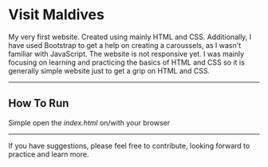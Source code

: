 # Visit Maldives

My very first website. Created using mainly HTML and CSS. Additionally, I have used Bootstrap to get a help on creating a caroussels, as I wasn't familiar with JavaScript. The website is not responsive yet. I was mainly focusing on learning and practicing the basics of HTML and CSS so it is generally simple website just to get a grip on HTML and CSS. 

* * *

## How To Run

Simple open the _index.html_ on/with your browser

* * *

If you have suggestions, please feel free to contribute, looking forward to practice and learn more. 
